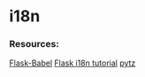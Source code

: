 # i18n
### Resources:
[Flask-Babel](https://python-babel.github.io/flask-babel/)
[Flask i18n tutorial](https://blog.miguelgrinberg.com/post/the-flask-mega-tutorial-part-xiii-i18n-and-l10n)
[pytz](https://pytz.sourceforge.net/)